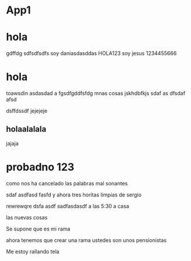 # App1

# hola
gdffdg
sdfsdfsdfs
soy daniasdasddas
HOLA123 
soy jesus
1234455666
# hola
toawsdin
asdasdad
a
fgsdfgddfsfdg
mnas cosas
jskhdbfkjs
sdaf
as
dfsdaf
afsd

dsffdssdf
jejejeje

## holaalalala

jajaja
# probadno 123

como nos ha cancelado las palabras mal sonantes 

sdaf
asdfasd
fasfd
y ahora tres horitas limpias de sergio


rewrewqre
dsfa
asdf
sadfasdasdf
a las 5:30 a casa


las nuevas cosas

Se supone que es mi rama

ahora tenemos que crear una rama
ustedes son unos pensionistas


Me estoy rallando tela